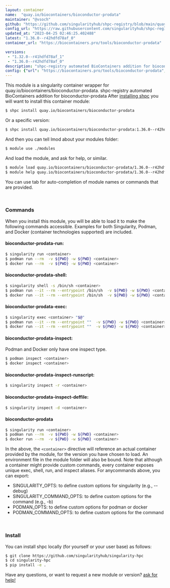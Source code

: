 ```yaml
---
layout: container
name:  "quay.io/biocontainers/bioconductor-prodata"
maintainer: "@vsoch"
github: "https://github.com/singularityhub/shpc-registry/blob/main/quay.io/biocontainers/bioconductor-prodata/container.yaml"
config_url: "https://raw.githubusercontent.com/singularityhub/shpc-registry/main/quay.io/biocontainers/bioconductor-prodata/container.yaml"
updated_at: "2023-04-25 02:46:25.402488"
latest: "1.36.0--r42hdfd78af_0"
container_url: "https://biocontainers.pro/tools/bioconductor-prodata"

versions:
 - "1.32.0--r41hdfd78af_1"
 - "1.36.0--r42hdfd78af_0"
description: "shpc-registry automated BioContainers addition for bioconductor-prodata"
config: {"url": "https://biocontainers.pro/tools/bioconductor-prodata", "maintainer": "@vsoch", "description": "shpc-registry automated BioContainers addition for bioconductor-prodata", "latest": {"1.36.0--r42hdfd78af_0": "sha256:ce94a2a5909fc1ec3f1573a822d3a25608e32e36c7e33f362fe8fc927171b4dc"}, "tags": {"1.32.0--r41hdfd78af_1": "sha256:133c0b0cf00fc69c7074f79246e1ff21804d404275b3e5b39a6be8a905f089d5", "1.36.0--r42hdfd78af_0": "sha256:ce94a2a5909fc1ec3f1573a822d3a25608e32e36c7e33f362fe8fc927171b4dc"}, "docker": "quay.io/biocontainers/bioconductor-prodata"}
---
```


This module is a singularity container wrapper for quay.io/biocontainers/bioconductor-prodata.
shpc-registry automated BioContainers addition for bioconductor-prodata
After [installing shpc](#install) you will want to install this container module:


```bash
$ shpc install quay.io/biocontainers/bioconductor-prodata
```

Or a specific version:

```bash
$ shpc install quay.io/biocontainers/bioconductor-prodata:1.36.0--r42hdfd78af_0
```

And then you can tell lmod about your modules folder:

```bash
$ module use ./modules
```

And load the module, and ask for help, or similar.

```bash
$ module load quay.io/biocontainers/bioconductor-prodata/1.36.0--r42hdfd78af_0
$ module help quay.io/biocontainers/bioconductor-prodata/1.36.0--r42hdfd78af_0
```

You can use tab for auto-completion of module names or commands that are provided.

<br>

### Commands

When you install this module, you will be able to load it to make the following commands accessible.
Examples for both Singularity, Podman, and Docker (container technologies supported) are included.

#### bioconductor-prodata-run:

```bash
$ singularity run <container>
$ podman run --rm  -v ${PWD} -w ${PWD} <container>
$ docker run --rm  -v ${PWD} -w ${PWD} <container>
```

#### bioconductor-prodata-shell:

```bash
$ singularity shell -s /bin/sh <container>
$ podman run --it --rm --entrypoint /bin/sh  -v ${PWD} -w ${PWD} <container>
$ docker run --it --rm --entrypoint /bin/sh  -v ${PWD} -w ${PWD} <container>
```

#### bioconductor-prodata-exec:

```bash
$ singularity exec <container> "$@"
$ podman run --it --rm --entrypoint ""  -v ${PWD} -w ${PWD} <container> "$@"
$ docker run --it --rm --entrypoint ""  -v ${PWD} -w ${PWD} <container> "$@"
```

#### bioconductor-prodata-inspect:

Podman and Docker only have one inspect type.

```bash
$ podman inspect <container>
$ docker inspect <container>
```

#### bioconductor-prodata-inspect-runscript:

```bash
$ singularity inspect -r <container>
```

#### bioconductor-prodata-inspect-deffile:

```bash
$ singularity inspect -d <container>
```



#### bioconductor-prodata

```bash
$ singularity run <container>
$ podman run --rm  -v ${PWD} -w ${PWD} <container>
$ docker run --rm  -v ${PWD} -w ${PWD} <container>
```


In the above, the `<container>` directive will reference an actual container provided
by the module, for the version you have chosen to load. An environment file in the
module folder will also be bound. Note that although a container
might provide custom commands, every container exposes unique exec, shell, run, and
inspect aliases. For anycommands above, you can export:

 - SINGULARITY_OPTS: to define custom options for singularity (e.g., --debug)
 - SINGULARITY_COMMAND_OPTS: to define custom options for the command (e.g., -b)
 - PODMAN_OPTS: to define custom options for podman or docker
 - PODMAN_COMMAND_OPTS: to define custom options for the command

<br>

### Install

You can install shpc locally (for yourself or your user base) as follows:

```bash
$ git clone https://github.com/singularityhub/singularity-hpc
$ cd singularity-hpc
$ pip install -e .
```

Have any questions, or want to request a new module or version? [ask for help!](https://github.com/singularityhub/singularity-hpc/issues)